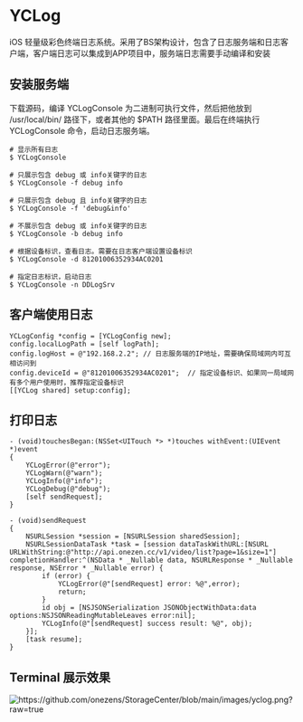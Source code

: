 # YCLog
iOS 轻量级彩色终端日志系统。采用了BS架构设计，包含了日志服务端和日志客户端，客户端日志可以集成到APP项目中，服务端日志需要手动编译和安装

## 安装服务端

下载源码，编译 YCLogConsole 为二进制可执行文件，然后把他放到 /usr/local/bin/ 路径下，或者其他的 $PATH 路径里面。最后在终端执行 YCLogConsole 命令，启动日志服务端。

```
# 显示所有日志
$ YCLogConsole

# 只展示包含 debug 或 info关键字的日志
$ YCLogConsole -f debug info

# 只展示包含 debug 且 info关键字的日志
$ YCLogConsole -f 'debug&info'

# 不展示包含 debug 或 info关键字的日志
$ YCLogConsole -b debug info

# 根据设备标识，查看日志。需要在日志客户端设置设备标识
$ YCLogConsole -d 81201006352934AC0201

# 指定日志标识，启动日志
$ YCLogConsole -n DDLogSrv
```

## 客户端使用日志

```
YCLogConfig *config = [YCLogConfig new];
config.localLogPath = [self logPath];
config.logHost = @"192.168.2.2"; // 日志服务端的IP地址，需要确保局域网内可互相访问到
config.deviceId = @"81201006352934AC0201";  // 指定设备标识、如果同一局域网有多个用户使用时，推荐指定设备标识
[[YCLog shared] setup:config];

```

## 打印日志

```
- (void)touchesBegan:(NSSet<UITouch *> *)touches withEvent:(UIEvent *)event 
{
    YCLogError(@"error");
    YCLogWarn(@"warn");
    YCLogInfo(@"info");
    YCLogDebug(@"debug");
    [self sendRequest];
}

- (void)sendRequest
{
    NSURLSession *session = [NSURLSession sharedSession];
    NSURLSessionDataTask *task = [session dataTaskWithURL:[NSURL URLWithString:@"http://api.onezen.cc/v1/video/list?page=1&size=1"] completionHandler:^(NSData * _Nullable data, NSURLResponse * _Nullable response, NSError * _Nullable error) {
        if (error) {
            YCLogError(@"[sendRequest] error: %@",error);
            return;
        }
        id obj = [NSJSONSerialization JSONObjectWithData:data options:NSJSONReadingMutableLeaves error:nil];
        YCLogInfo(@"[sendRequest] success result: %@", obj);
    }];
    [task resume];
}

```

## Terminal 展示效果
![https://github.com/onezens/StorageCenter/blob/main/images/yclog.png?raw=true
](https://github.com/onezens/StorageCenter/blob/main/images/yclog.png?raw=true)


